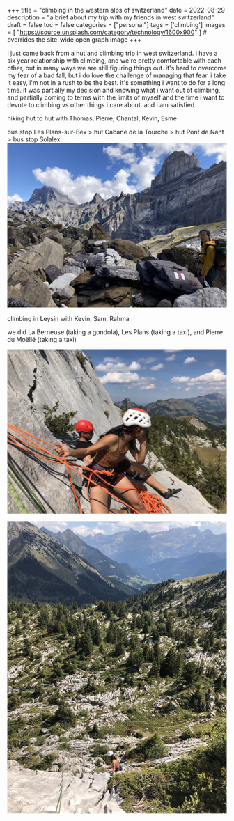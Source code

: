 +++
title = "climbing in the western alps of switzerland"
date = 2022-08-29
description = "a brief about my trip with my friends in west switzerland"
draft = false
toc = false
categories = ["personal"]
tags = ['climbing']
images = [
  "https://source.unsplash.com/category/technology/1600x900"
] # overrides the site-wide open graph image
+++

i just came back from a hut and climbing trip in west switzerland. i have a six year relationship with climbing, and we're pretty comfortable with each other, but in many ways we are still figuring things out. it's hard to overcome my fear of a bad fall, but i do love the challenge of managing that fear. i take it easy, i'm not in a rush to be the best. it's something i want to do for a long time. it was partially my decision and knowing what i want out of climbing, and partially coming to terms with the limits of myself and the time i want to devote to climbing vs other things i care about. and i am satisfied.

hiking hut to hut with Thomas, Pierre, Chantal, Kevin, Esmé

bus stop Les Plans-sur-Bex > hut Cabane de la Tourche > hut Pont de Nant > bus stop Solalex
![hiking](../../images/2022-08-001-hiking.jpg "hiking")

climbing in Leysin with Kevin, Sam, Rahma

we did La Berneuse (taking a gondola), Les Plans (taking a taxi), and Pierre du Moëllé (taking a taxi)

![climbing](../../images/2022-08-002-climbing.jpg "climbing")

![clmibing](../../images/2022-08-003-climbing2.jpg "climbing")